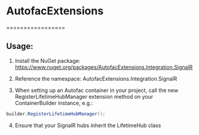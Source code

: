 # AutofacExtensions
=================

## Usage:

1. Install the NuGet package: https://www.nuget.org/packages/AutofacExtensions.Integration.SignalR

2. Reference the namespace: AutofacExtensions.Integration.SignalR

3. When setting up an Autofac container in your project, call the new RegisterLifetimeHubManager extension method on your ContainerBuilder instance, e.g.:

```C#
builder.RegisterLifetimeHubManager();
```

4. Ensure that your SignalR hubs inherit the LifetimeHub class
